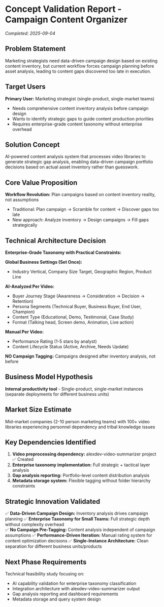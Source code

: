 # Concept Validation Report - Campaign Content Organizer
*Completed: 2025-09-04*

## Problem Statement
Marketing strategists need data-driven campaign design based on existing content inventory, but current workflow forces campaign planning before asset analysis, leading to content gaps discovered too late in execution.

## Target Users
**Primary User:** Marketing strategist (single-product, single-market teams)
- Needs comprehensive content inventory analysis before campaign design
- Wants to identify strategic gaps to guide content production priorities
- Requires enterprise-grade content taxonomy without enterprise overhead

## Solution Concept
AI-powered content analysis system that processes video libraries to generate strategic gap analysis, enabling data-driven campaign portfolio decisions based on actual asset inventory rather than guesswork.

## Core Value Proposition
**Workflow Revolution:** Plan campaigns based on content inventory reality, not assumptions
- Traditional: Plan campaign → Scramble for content → Discover gaps too late
- New approach: Analyze inventory → Design campaigns → Fill gaps strategically

## Technical Architecture Decision
**Enterprise-Grade Taxonomy with Practical Constraints:**

**Global Business Settings (Set Once):**
- Industry Vertical, Company Size Target, Geographic Region, Product Line

**AI-Analyzed Per Video:**
- Buyer Journey Stage (Awareness → Consideration → Decision → Retention)
- Persona Segments (Technical Buyer, Business Buyer, End User, Champion)  
- Content Type (Educational, Demo, Testimonial, Case Study)
- Format (Talking head, Screen demo, Animation, Live action)

**Manual Per Video:**
- Performance Rating (1-5 stars by analyst)
- Content Lifecycle Status (Active, Archive, Needs Update)

**NO Campaign Tagging:** Campaigns designed after inventory analysis, not before

## Business Model Hypothesis
**Internal productivity tool** - Single-product, single-market instances (separate deployments for different business units)

## Market Size Estimate
Mid-market companies (2-10 person marketing teams) with 100+ video libraries experiencing personnel dependency and tribal knowledge issues

## Key Dependencies Identified
1. **Video preprocessing dependency:** alexdev-video-summarizer project ✅ Created
2. **Enterprise taxonomy implementation:** Full strategic + tactical layer analysis
3. **Gap analysis reporting:** Portfolio-level content distribution analysis
4. **Metadata storage system:** Flexible tagging without folder hierarchy constraints

## Strategic Innovation Validated
✅ **Data-Driven Campaign Design:** Inventory analysis drives campaign planning
✅ **Enterprise Taxonomy for Small Teams:** Full strategic depth without complexity overhead  
✅ **No Campaign Pre-Tagging:** Content analysis independent of campaign assumptions
✅ **Performance-Driven Iteration:** Manual rating system for content optimization decisions
✅ **Single-Instance Architecture:** Clean separation for different business units/products

## Next Phase Requirements
Technical feasibility study focusing on:
- AI capability validation for enterprise taxonomy classification
- Integration architecture with alexdev-video-summarizer output
- Gap analysis reporting and dashboard requirements
- Metadata storage and query system design